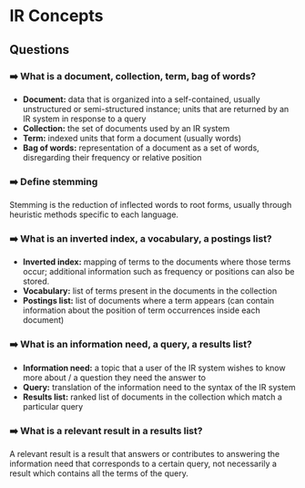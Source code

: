 # IR Concepts

## Questions

### ➡️ What is a document, collection, term, bag of words?
- **Document:** data that is organized into a self-contained, usually unstructured
    or semi-structured instance; units that are returned by an IR system in 
    response to a query
- **Collection:** the set of documents used by an IR system
- **Term:** indexed units that form a document (usually words)
- **Bag of words:** representation of a document as a set of words, disregarding
    their frequency or relative position

### ➡️ Define stemming
Stemming is the reduction of inflected words to root forms, usually through
heuristic methods specific to each language.

### ➡️ What is an inverted index, a vocabulary, a postings list?
- **Inverted index:** mapping of terms to the documents where those terms occur;
    additional information such as frequency or positions can also be stored.
- **Vocabulary:** list of terms present in the documents in the collection
- **Postings list:** list of documents where a term appears (can contain information
    about the position of term occurrences inside each document)

### ➡️ What is an information need, a query, a results list?
- **Information need:** a topic that a user of the IR system wishes to know more
    about / a question they need the answer to
- **Query:** translation of the information need to the syntax of the IR system
- **Results list:** ranked list of documents in the collection which match a 
    particular query

### ➡️ What is a relevant result in a results list?
A relevant result is a result that answers or contributes to answering the 
information need that corresponds to a certain query, not necessarily a 
result which contains all the terms of the query.